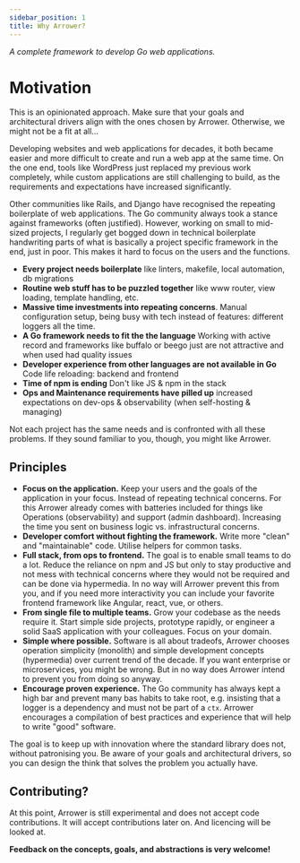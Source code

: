 ```yaml
---
sidebar_position: 1
title: Why Arrower?
---
```




<div style={{textAlign: 'center'}}>
    <i>A complete framework to develop Go web applications.</i>
</div>




# Motivation
This is an opinionated approach. Make sure that your goals and architectural drivers align with the 
ones chosen by Arrower. Otherwise, we might not be a fit at all...

Developing websites and web applications for decades, it both became easier and more difficult
to create and run a web app at the same time. 
On the one end, tools like WordPress just replaced my previous work completely, while custom applications are still 
challenging to build, as the requirements and expectations have increased significantly.

Other communities like Rails, and Django have recognised the repeating boilerplate of web applications.
The Go community always took a stance against frameworks (often justified). 
However, working on small to mid-sized projects, I regularly get bogged down in technical boilerplate 
handwriting parts of what is basically a project specific framework in the end, just in poor. 
This makes it hard to focus on the users and the functions.

* **Every project needs boilerplate** like linters, makefile, local automation, db migrations
* **Routine web stuff has to be puzzled together** like www router, view loading, template handling, etc.
* **Massive time investments into repeating concerns**. Manual configuration setup, being busy with tech instead of features: different loggers all the time.
* **A Go framework needs to fit the the language** Working with active record and frameworks like buffalo or beego just are not attractive and when used had quality issues
* **Developer experience from other languages are not available in Go** Code life reloading: backend and frontend
* **Time of npm is ending** Don't like JS & npm in the stack
* **Ops and Maintenance requirements have pilled up** increased expectations on dev-ops & observability (when self-hosting & managing)

Not each project has the same needs and is confronted with all these problems. 
If they sound familiar to you, though, you might like Arrower.




## Principles
* **Focus on the application.** 
    Keep your users and the goals of the application in your focus. 
    Instead of repeating technical concerns.
    For this Arrower already comes with batteries included for things like Operations (observability) and support
    (admin dashboard).
    Increasing the time you sent on business logic vs. infrastructural concerns.  
* **Developer comfort without fighting the framework.**
    Write more "clean" and "maintainable" code.
    Utilise helpers for common tasks.
* **Full stack, from ops to frontend.**
    The goal is to enable small teams to do a lot.
    Reduce the reliance on npm and JS but only to stay productive
    and not mess with technical concerns where they would not be required and can be done via hypermedia.
    In no way will Arrower prevent this from you, 
    and if you need more interactivity you can include your favorite frontend framework like Angular, react, vue, or others.
* **From single file to multiple teams.** 
    Grow your codebase as the needs require it.
    Start simple side projects, prototype rapidly, or engineer a solid SaaS application with your colleagues.
    Focus on your domain.
* **Simple where possible.**
    Software is all about tradeofs,
    Arrower chooses operation simplicity (monolith)
    and simple development concepts (hypermedia) over current trend of the decade. 
    If you want enterprise or microservices, you might be wrong.
    But in no way does Arrower intend to prevent you from doing so anyway.
* **Encourage proven experience.** 
    The Go community has always kept a high bar and prevent many bas habits to take root, e.g. 
    insisting that a logger is a dependency and must not be part of a `ctx`.
    Arrower encourages a compilation of best practices and experience that will help to write "good"
    software.

The goal is to keep up with innovation where the standard library does not, without patronising you.
Be aware of your goals and architectural drivers, so you can design the think that solves the problem you actually have.




## Contributing?
At this point, Arrower is still experimental and does not accept code contributions.
It will accept contributions later on.
And licencing will be looked at.

**Feedback on the concepts, goals, and abstractions is very welcome!**
